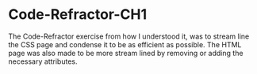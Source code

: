 # Code-Refractor-CH1
The Code-Refractor exercise from how I understood it, was to stream line the CSS page and condense it to be as efficient as possible. The HTML page was also made to be more stream lined by removing or adding the necessary attributes.
